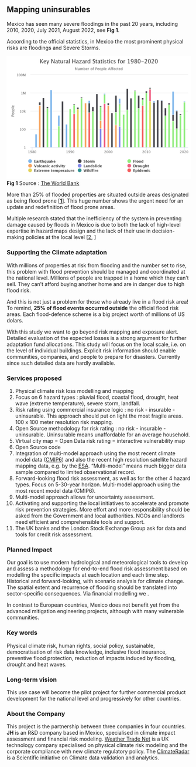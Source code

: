 
## Mapping uninsurables

Mexico has seen many severe floodings in the past 20 years, including 2010, 2020, July 2021, August 2022, see **Fig 1**. 

According to the official statistics, in Mexico the most prominent physical risks are floodings and Severe Storms.

![image](figs/key-natural-hazard-stati.png)
**Fig 1** Source : [The World Bank](https://climateknowledgeportal.worldbank.org/country/mexico/vulnerability)

More than 25% of flooded properties are situated outside areas designated as being flood prone [**[1](https://www.morganclark.co.uk/about-us/blog/uk-flood-statistics-facts-about-flooding/)**]. This huge number shows the urgent need for an update and redefinition of flood prone areas.

Multiple research stated that the inefficiency of the system in preventing damage 
caused by floods in Mexico is due to both the lack of high-level expertise in hazard maps 
design and the lack of their use in decision-making policies at the local level [[2](https://www.mdpi.com/2073-4433/10/8/424), ]


### Supporting the Climate adaptation

With millions of properties at risk from flooding and the number set to rise, this problem with flood prevention should be managed and coordinated at the national level. Millions of people are trapped in a home which they can’t sell. They can’t afford buying another home and are in danger due to high flood risk.

And this is not just a problem for those who already live in a flood risk area! 
To remind, **25% of flood events occurred outside** the official flood risk areas.  Each flood-defence scheme is a big  project worth of millions of  US dolars.

With this study we want to go beyond risk mapping and exposure alert. 
Detailed evaluation of the expected losses is a strong argument for further adaptation fund allocations. This study will  focus on the local scale, i.e. on the level of individual buildings. Explicit risk information should enable communities, companies, and people to prepare for disasters. Currently since such detailed data are hardly available.

### Services proposed

1. Physical climate risk loss modelling and mapping 
2. Focus on 6 hazard types : pluvial flood, coastal flood, drought, heat wave (extreme temperature), severe storm, landfall.
3. Risk rating using commercial insurance logic : no risk - insurable - uninsurable. 
This approach should put on light the most fragile areas. 
100 x 100 meter resolution risk mapping.
4. Open Source methodology for risk rating : no risk - insurable - uninsurable. 
Uninsurable means unaffordable for an average household.
5. Virtual city map = Open Data risk rating  = interactive vulnerability map
6. Open Source code 
7. Integration of multi-model approach using the most recent climate model data ([CMIP6](https://www.wcrp-climate.org/wgcm-cmip/wgcm-cmip6)) and also the recent high resolution satellite hazard mapping data, e.g. by the [ESA](https://www.esa.int/Applications/Telecommunications_Integrated_Applications/Satellite_flood_maps_reach_crisis_teams_via_Internet). “Multi-model” means much bigger data sample compared to limited observational record.
8. Forward-looking flood risk assessment, as well as for the other 4 hazard types. Focus on 5-30-year horizon. Multi-model approach using the most recent model data (CMIP6).
9. Multi-model approach allows for uncertainty assessment.
10. Activating and supporting the local initiatives to accelerate and promote risk prevention strategies. More effort and more responsibility should be asked from the Government and local authorities. NGOs and landlords need efficient and comprehensible tools and support.
11. The UK banks and the London Stock Exchange Group ask for data and tools for credit risk assessment.

### Planned Impact

Our goal is to use modern hydrological and meteorological tools to develop and assess a methodology for end-to-end flood risk assessment based on modelling the specific impacts at each location and each time step.
Historical and forward-looking, with scenario analysis for climate change.
The spatial extent and recurrence of flooding should be translated into sector-specific consequences.
Via financial modelling we .

In contrast to European countries, Mexico does not benefit yet from the advanced mitigation engineering projects, although with many vulnerable communities.

### Key words

Physical climate risk, human rights, social policy, sustainable, democratisation of risk data knowledge, inclusive flood insurance, preventive flood protection, reduction of impacts induced by flooding, drought and heat waves.

### Long-term vision
This use case will become the pilot project for further commercial product development for the national level and progressively for other countries. 

### About the Company

This project is the partnership between three companies in four countries.
**JH** is an R&D company based in Mexico, specialised in climate impact assessment and financial risk modeling.
[Weather Trade Net](https://www.weathertrade.net/) is a UK technology company specialised on physical climate risk modeling and the corporate compliance with new climate regulatory policy.
The [ClimateRadar](https://www.climateradar.com/) is a Scientific initiative on Climate data validation and analytics.